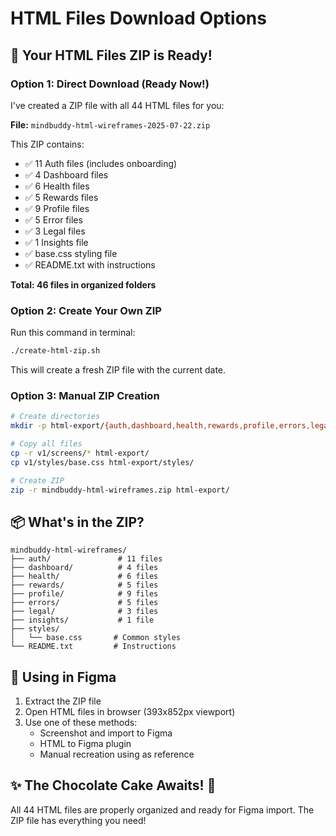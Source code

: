 # HTML Files Download Options

## 🎉 Your HTML Files ZIP is Ready!

### Option 1: Direct Download (Ready Now!)
I've created a ZIP file with all 44 HTML files for you:

**File:** `mindbuddy-html-wireframes-2025-07-22.zip`

This ZIP contains:
- ✅ 11 Auth files (includes onboarding)
- ✅ 4 Dashboard files 
- ✅ 6 Health files
- ✅ 5 Rewards files
- ✅ 9 Profile files
- ✅ 5 Error files
- ✅ 3 Legal files
- ✅ 1 Insights file
- ✅ base.css styling file
- ✅ README.txt with instructions

**Total: 46 files in organized folders**

### Option 2: Create Your Own ZIP
Run this command in terminal:
```bash
./create-html-zip.sh
```

This will create a fresh ZIP file with the current date.

### Option 3: Manual ZIP Creation
```bash
# Create directories
mkdir -p html-export/{auth,dashboard,health,rewards,profile,errors,legal,insights,styles}

# Copy all files
cp -r v1/screens/* html-export/
cp v1/styles/base.css html-export/styles/

# Create ZIP
zip -r mindbuddy-html-wireframes.zip html-export/
```

## 📦 What's in the ZIP?

```
mindbuddy-html-wireframes/
├── auth/               # 11 files
├── dashboard/          # 4 files  
├── health/             # 6 files
├── rewards/            # 5 files
├── profile/            # 9 files
├── errors/             # 5 files
├── legal/              # 3 files
├── insights/           # 1 file
├── styles/
│   └── base.css       # Common styles
└── README.txt         # Instructions
```

## 🚀 Using in Figma

1. Extract the ZIP file
2. Open HTML files in browser (393x852px viewport)
3. Use one of these methods:
   - Screenshot and import to Figma
   - HTML to Figma plugin
   - Manual recreation using as reference

## ✨ The Chocolate Cake Awaits! 🍰

All 44 HTML files are properly organized and ready for Figma import. The ZIP file has everything you need!